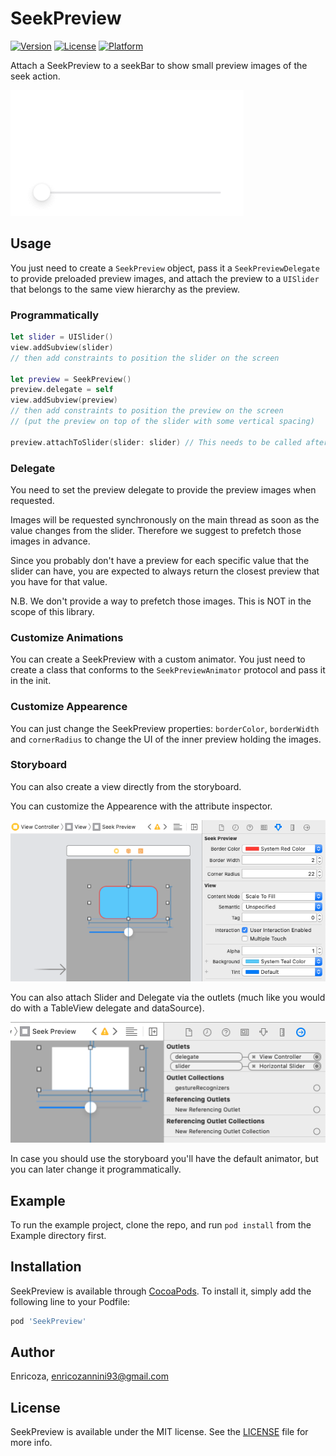 # SeekPreview

[![Version](https://img.shields.io/cocoapods/v/SeekPreview.svg?style=flat)](https://cocoapods.org/pods/SeekPreview)
[![License](https://img.shields.io/cocoapods/l/SeekPreview.svg?style=flat)](https://cocoapods.org/pods/SeekPreview)
[![Platform](https://img.shields.io/cocoapods/p/SeekPreview.svg?style=flat)](https://cocoapods.org/pods/SeekPreview)

Attach a SeekPreview to a seekBar to show small preview images of the seek action.

![demo](img/rec.gif)

## Usage
You just need to create a `SeekPreview` object, pass it a `SeekPreviewDelegate` to provide preloaded preview images, and attach the preview to a `UISlider` that belongs to the same view hierarchy as the preview.

### Programmatically

```swift
let slider = UISlider()
view.addSubview(slider)
// then add constraints to position the slider on the screen

let preview = SeekPreview()
preview.delegate = self
view.addSubview(preview)
// then add constraints to position the preview on the screen
// (put the preview on top of the slider with some vertical spacing)

preview.attachToSlider(slider: slider) // This needs to be called after views are added in the same view hierarchy
```

### Delegate
You need to set the preview delegate to provide the preview images when requested.

Images will be requested synchronously on the main thread as soon as the value changes from the slider. Therefore we suggest to prefetch those images in advance.

Since you probably don't have a preview for each specific value that the slider can have, you are expected to always return the closest preview that you have for that value.

N.B. We don't provide a way to prefetch those images. This is NOT in the scope of this library.

### Customize Animations
You can create a SeekPreview with a custom animator. You just need to create a class that conforms to the `SeekPreviewAnimator` protocol and pass it in the init.

### Customize Appearence
You can just change the SeekPreview properties: `borderColor`, `borderWidth` and `cornerRadius` to change the UI of the inner preview holding the images.

### Storyboard
You can also create a view directly from the storyboard. 

You can customize the Appearence with the attribute inspector.

![demo](img/storyboardAppearence.png)

You can also attach Slider and Delegate via the outlets (much like you would do with a TableView delegate and dataSource).

![demo](img/storyboardOutlets.png)

In case you should use the storyboard you'll have the default animator, but you can later change it programmatically.

## Example

To run the example project, clone the repo, and run `pod install` from the Example directory first.

## Installation

SeekPreview is available through [CocoaPods](https://cocoapods.org). To install
it, simply add the following line to your Podfile:

```ruby
pod 'SeekPreview'
```

## Author

Enricoza, enricozannini93@gmail.com

## License

SeekPreview is available under the MIT license. See the [LICENSE](LICENSE) file for more info.
